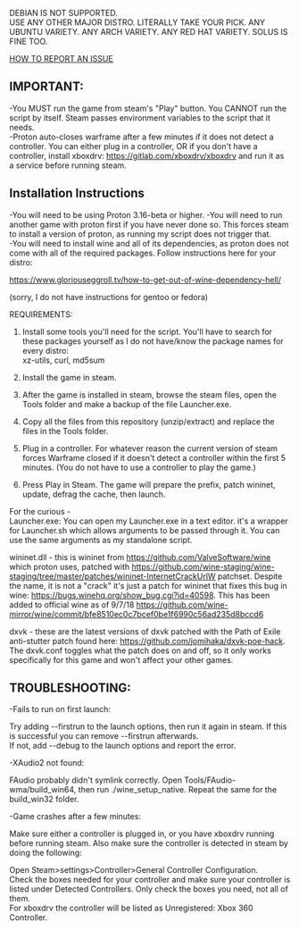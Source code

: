 DEBIAN IS NOT SUPPORTED.  
USE ANY OTHER MAJOR DISTRO. LITERALLY TAKE YOUR PICK. ANY UBUNTU VARIETY. ANY ARCH VARIETY. ANY RED HAT VARIETY. SOLUS IS FINE TOO.  

[HOW TO REPORT AN ISSUE](https://gitlab.com/GloriousEggroll/warframe-linux/wikis/how-to-report-an-issue)


## IMPORTANT:
-You MUST run the game from steam's "Play" button. You CANNOT run the script by itself. Steam passes environment variables to the script that it needs.  
-Proton auto-closes warframe after a few minutes if it does not detect a controller. You can either plug in a controller, OR if you don't have a controller, install xboxdrv: https://gitlab.com/xboxdrv/xboxdrv and run it as a service before running steam.  

## Installation Instructions  

-You will need to be using Proton 3.16-beta or higher.
-You will need to run another game with proton first if you have never done so. This forces steam to install a version of proton, as running my script does not trigger that.  
-You will need to install wine and all of its dependencies, as proton does not come with all of the required packages. Follow instructions here for your distro:  

https://www.gloriouseggroll.tv/how-to-get-out-of-wine-dependency-hell/  

(sorry, I do not have instructions for gentoo or fedora)  

REQUIREMENTS:  

1. Install some tools you'll need for the script. You'll have to search for these packages yourself as I do not have/know the package names for every distro:  
xz-utils, curl, md5sum  

2. Install the game in steam.  

3. After the game is installed in steam, browse the steam files, open the Tools folder and make a backup of the file Launcher.exe.

4. Copy all the files from this repository (unzip/extract) and replace the files in the Tools folder.

5. Plug in a controller. For whatever reason the current version of steam forces Warframe closed if it doesn't detect a controller within the first 5 minutes. (You do not have to use a controller to play the game.)

6. Press Play in Steam.  The game will prepare the prefix, patch wininet, update, defrag the cache, then launch.


For the curious -  
Launcher.exe: You can open my Launcher.exe in a text editor. it's a wrapper for Launcher.sh which allows arguments to be passed through it. You can use the same arguments as my standalone script.  

wininet.dll - this is wininet from https://github.com/ValveSoftware/wine which proton uses, patched with https://github.com/wine-staging/wine-staging/tree/master/patches/wininet-InternetCrackUrlW patchset. Despite the name, it is not a "crack" it's just a patch for wininet that fixes this bug in wine:
https://bugs.winehq.org/show_bug.cgi?id=40598. This has been added to official wine as of 9/7/18 https://github.com/wine-mirror/wine/commit/bfe8510ec0c7bcef0be1f6990c56ad235d8bccd6   

dxvk - these are the latest versions of dxvk patched with the Path of Exile anti-stutter patch found here:
https://github.com/jomihaka/dxvk-poe-hack. The dxvk.conf toggles what the patch does on and off, so it only works specifically for this game and won't affect your other games.


## TROUBLESHOOTING:
-Fails to run on first launch:  

Try adding --firstrun to the launch options, then run it again in steam. If this is successful you can remove --firstrun afterwards.  
If not, add --debug to the launch options and report the error.  

-XAudio2 not found:  

FAudio probably didn't symlink correctly. Open Tools/FAudio-wma/build_win64, then run ./wine_setup_native. Repeat the same for the build_win32 folder.  

-Game crashes after a few minutes:  

Make sure either a controller is plugged in, or you have xboxdrv running before running steam. Also make sure the controller is detected in steam by doing the following:  

Open Steam>settings>Controller>General Controller Configuration.  
Check the boxes needed for your controller and make sure your controller is listed under Detected Controllers. Only check the boxes you need, not all of them.  
For xboxdrv the controller will be listed as Unregistered: Xbox 360 Controller.  

